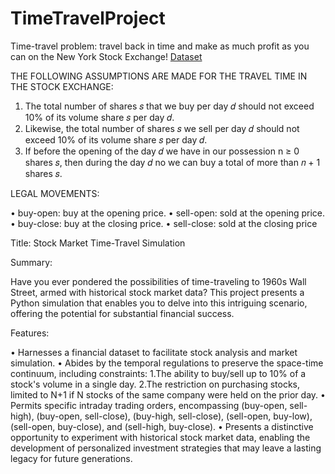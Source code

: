 # TimeTravelProject
Time-travel problem: travel back in time and make as much profit as you can on the New York Stock Exchange! [Dataset](https://www.kaggle.com/datasets/borismarjanovic/price-volume-data-for-all-us-stocks-etfs)


THE FOLLOWING ASSUMPTIONS ARE MADE FOR THE TRAVEL TIME IN THE STOCK EXCHANGE:

1. The total number of shares 𝑠 that we buy per day 𝑑 should not exceed 10% of its volume
share 𝑠 per day 𝑑.
2. Likewise, the total number of shares 𝑠 we sell per day 𝑑 should not exceed 10% of its volume
share 𝑠 per day 𝑑.
3. If before the opening of the day 𝑑 we have in our possession n ≥ 0 shares 𝑠, then during the day 𝑑 no
we can buy a total of more than 𝑛 + 1 shares 𝑠.

LEGAL MOVEMENTS:

• buy-open: buy at the opening price.
• sell-open: sold at the opening price.
• buy-close: buy at the closing price.
• sell-close: sold at the closing price

Title: Stock Market Time-Travel Simulation

Summary:

Have you ever pondered the possibilities of time-traveling to 1960s Wall Street, armed with historical stock market data? This project presents a Python simulation that enables you to delve into this intriguing scenario, offering the potential for substantial financial success.

Features:

• Harnesses a financial dataset to facilitate stock analysis and market simulation.
• Abides by the temporal regulations to preserve the space-time continuum, including constraints:
1.The ability to buy/sell up to 10% of a stock's volume in a single day.
2.The restriction on purchasing stocks, limited to N+1 if N stocks of the same company were held on the prior day.
• Permits specific intraday trading orders, encompassing (buy-open, sell-high), (buy-open, sell-close), (buy-high, sell-close), (sell-open, buy-low), (sell-open, buy-close), and (sell-high, buy-close).
• Presents a distinctive opportunity to experiment with historical stock market data, enabling the development of personalized investment strategies that may leave a lasting legacy for future generations.
